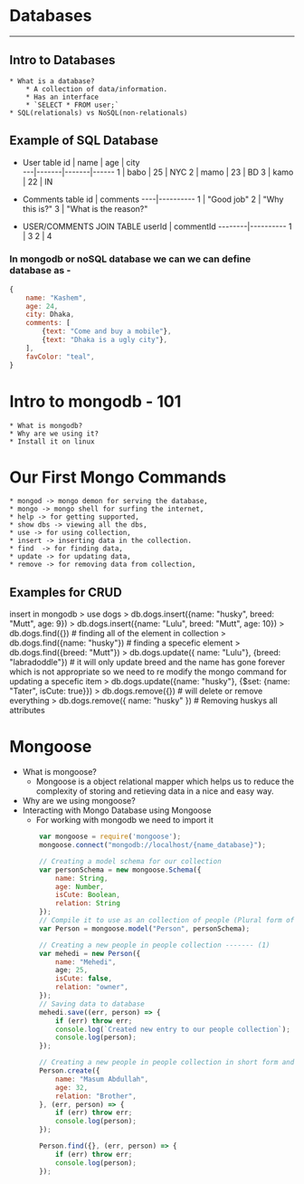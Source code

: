 # Databases
-----------
## Intro to Databases
	* What is a database?
		* A collection of data/information.
		* Has an interface
		* `SELECT * FROM user;`
	* SQL(relationals) vs NoSQL(non-relationals)


## Example of SQL Database
* User table
id |  name |  age  |  city  
---|-------|-------|------
1  |  babo |  25   |  NYC
2  |  mamo |  23   |  BD
3  |  kamo |  22   |  IN


* Comments table
id  |  comments
----|----------
1   |  "Good job"
2   |  "Why this is?"
3   |  "What is the reason?"


* USER/COMMENTS JOIN TABLE
userId  |  commentId
--------|----------
1	|  3
2       |  4


### In mongodb or noSQL database we can we can define database as -
```js
{
	name: "Kashem",
	age: 24,
	city: Dhaka,
	comments: [
		{text: "Come and buy a mobile"},
		{text: "Dhaka is a ugly city"},
	],
	favColor: "teal",
}
```

# Intro to mongodb - 101
	* What is mongodb?
	* Why are we using it?
	* Install it on linux


# Our First Mongo Commands
	* mongod -> mongo demon for serving the database,
	* mongo -> mongo shell for surfing the internet,
	* help -> for getting supported,
	* show dbs -> viewing all the dbs,
	* use -> for using collection, 
	* insert -> inserting data in the collection.
	* find  -> for finding data,
	* update -> for updating data,
	* remove -> for removing data from collection,

## Examples for CRUD
insert in mongodb
	> use dogs
	> db.dogs.insert({name: "husky", breed: "Mutt", age: 9})
	> db.dogs.insert({name: "Lulu", breed: "Mutt", age: 10})
	> db.dogs.find({}) # finding all of the element in collection
	> db.dogs.find({name: "husky"}) # finding a specefic element
	> db.dogs.find({breed: "Mutt"})
	> db.dogs.update({ name: "Lulu"}, {breed: "labradoddle"}) # it will only update breed and the name has gone forever which is not appropriate so we need to re modify the mongo command for updating a specefic item
	> db.dogs.update({name: "husky"}, {$set: {name: "Tater", isCute: true}})
	> db.dogs.remove({}) # will delete or remove everything
	> db.dogs.remove({ name: "husky" }) # Removing huskys all attributes

# Mongoose
* What is mongoose?
	* Mongoose is a object relational mapper which helps us to reduce the complexity of storing and retieving data in a nice and easy way.
* Why are we using mongoose?
* Interacting with Mongo Database using Mongoose
	* For working with mongodb we need to import it
	```js
		var mongoose = require('mongoose');
		mongoose.connect("mongodb://localhost/{name_database}");

		// Creating a model schema for our collection
		var personSchema = new mongoose.Schema({
			name: String,
			age: Number,
			isCute: Boolean,
			relation: String
		});
		// Compile it to use as an collection of people (Plural form of Person)
		var Person = mongoose.model("Person", personSchema);

		// Creating a new people in people collection ------- (1)
		var mehedi = new Person({
			name: "Mehedi",
			age; 25,
			isCute: false,
			relation: "owner",
		});
		// Saving data to database
		mehedi.save((err, person) => {
			if (err) throw err;
			console.log(`Created new entry to our people collection`);
			console.log(person);
		});

		// Creating a new people in people collection in short form and we need not to use save method------- (2)
		Person.create({
			name: "Masum Abdullah", 
			age: 32,
			relation: "Brother",
		}, (err, person) => {
			if (err) throw err;
			console.log(person);
		});

		Person.find({}, (err, person) => {
			if (err) throw err;
			console.log(person);
		});
``` 













